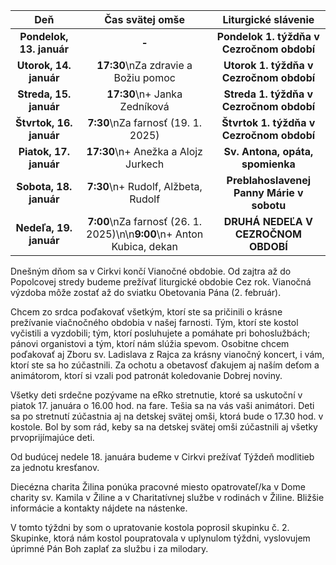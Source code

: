 <!-- title: "Informácie o omšiach - 12. - 19. január" -->
<!-- date: "2024-01-12" -->

<!-- table-setup wrapStyle=row; wrapOn=max-width:767px; wrapHideHeader=true -->
| Deň | Čas svätej omše | Liturgické slávenie |
| :---: | :---: | :---: |
| **Pondelok, 13. január** | **-** | **Pondelok 1. týždňa v Cezročnom období** |
| **Utorok, 14. január** | **17:30**\nZa zdravie a Božiu pomoc | **Utorok 1. týždňa v Cezročnom období** |
| **Streda, 15. január** | **17:30**\n+ Janka Zedníková | **Streda 1. týždňa v Cezročnom období** |
| **Štvrtok, 16. január** | **7:30**\nZa farnosť (19. 1. 2025) | **Štvrtok 1. týždňa v Cezročnom období** |
| **Piatok, 17. január** | **17:30**\n+ Anežka a Alojz Jurkech | **Sv. Antona, opáta, spomienka** |
| **Sobota, 18. január** | **7:30**\n+ Rudolf, Alžbeta, Rudolf | **Preblahoslavenej Panny Márie v sobotu** |
| **Nedeľa, 19. január** | **7:00**\nZa farnosť (26. 1. 2025)\n\n**9:00**\n+ Anton Kubica, dekan | **DRUHÁ NEDEĽA V CEZROČNOM OBDOBÍ** |


Dnešným dňom sa v Cirkvi končí Vianočné obdobie. Od zajtra až do Popolcovej stredy budeme prežívať liturgické obdobie Cez rok. Vianočná výzdoba môže zostať až do sviatku Obetovania Pána (2. február).

Chcem zo srdca poďakovať všetkým, ktorí ste sa pričinili o krásne prežívanie viačnočného obdobia v našej farnosti. Tým, ktorí ste kostol vyčistili a vyzdobili; tým, ktorí posluhujete a pomáhate pri bohoslužbách; pánovi organistovi a tým, ktorí nám slúžia spevom. Osobitne chcem poďakovať aj Zboru sv. Ladislava z Rajca za krásny vianočný koncert, i vám, ktorí ste sa ho zúčastnili. Za ochotu a obetavosť ďakujem aj naším deťom a animátorom, ktorí si vzali pod patronát koledovanie Dobrej noviny.

Všetky deti srdečne pozývame na eRko stretnutie, ktoré sa uskutoční v piatok 17. januára o 16.00 hod. na fare. Tešia sa na vás vaši animátori. Deti sa po stretnutí zúčastnia aj na detskej svätej omši, ktorá bude o 17.30 hod. v kostole. Bol by som rád, keby sa na detskej svätej omši zúčastnili aj všetky prvoprijímajúce deti.

Od budúcej nedele 18. januára budeme v Cirkvi prežívať Týždeň modlitieb za jednotu kresťanov.

Diecézna charita Žilina ponúka pracovné miesto opatrovateľ/ka v Dome charity sv. Kamila v Žiline a v Charitatívnej službe v rodinách v Žiline. Bližšie informácie a kontakty nájdete na nástenke.
 
V tomto týždni by som o upratovanie kostola poprosil skupinku č. 2. Skupinke, ktorá nám kostol poupratovala v uplynulom týždni, vyslovujem úprimné Pán Boh zaplať za službu i za milodary.
